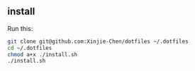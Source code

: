 ## install

Run this:

```sh
git clone git@github.com:Xinjie-Chen/dotfiles ~/.dotfiles
cd ~/.dotfiles
chmod a+x ./install.sh
./install.sh
```
